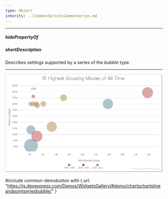 ```yaml
---
type: Object
inherits: ..\CommonSeries\CommonSeries.md
---
```

---
##### hidePropertyOf

##### shortDescription
Describes settings supported by a series of the *bubble* type.

---
![DevExtreme HTML5 Charts BubbleSeriesType](/images/ChartJS/Bubble.png)

#include common-demobutton with {
    url: "https://js.devexpress.com/Demos/WidgetsGallery/#demo/chartschartslineandpointseriesbubble/"
}